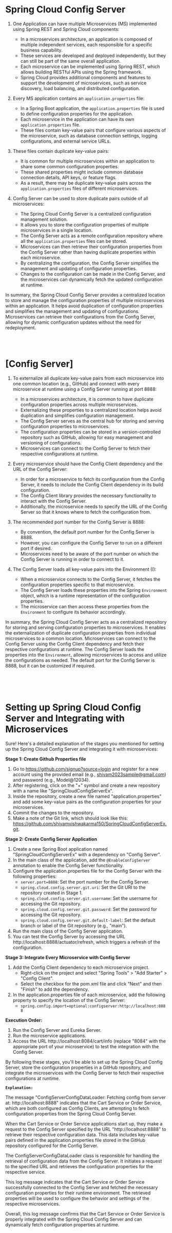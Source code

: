 # **Spring Cloud Config Server**

1. One Application can have multiple Microservices (MS) implemented using Spring REST and Spring Cloud components:
   - In a microservices architecture, an application is composed of multiple independent services, each responsible for a specific business capability.
   - These services are developed and deployed independently, but they can still be part of the same overall application.
   - Each microservice can be implemented using Spring REST, which allows building RESTful APIs using the Spring framework.
   - Spring Cloud provides additional components and features to support the development of microservices, such as service discovery, load balancing, and distributed configuration.

2. Every MS application contains an `application.properties` file:
   - In a Spring Boot application, the `application.properties` file is used to define configuration properties for the application.
   - Each microservice in the application can have its own `application.properties` file.
   - These files contain key-value pairs that configure various aspects of the microservice, such as database connection settings, logging configurations, and external service URLs.

3. These files contain duplicate key-value pairs:
   - It is common for multiple microservices within an application to share some common configuration properties.
   - These shared properties might include common database connection details, API keys, or feature flags.
   - As a result, there may be duplicate key-value pairs across the `application.properties` files of different microservices.

4. Config Server can be used to store duplicate pairs outside of all microservices:
   - The Spring Cloud Config Server is a centralized configuration management solution.
   - It allows you to store the configuration properties of multiple microservices in a single location.
   - The Config Server acts as a remote configuration repository where all the `application.properties` files can be stored.
   - Microservices can then retrieve their configuration properties from the Config Server rather than having duplicate properties within each microservice.
   - By centralizing the configuration, the Config Server simplifies the management and updating of configuration properties.
   - Changes to the configuration can be made in the Config Server, and the microservices can dynamically fetch the updated configuration at runtime.

In summary, the Spring Cloud Config Server provides a centralized location to store and manage the configuration properties of multiple microservices within an application. It helps avoid duplication of configuration properties and simplifies the management and updating of configurations. Microservices can retrieve their configurations from the Config Server, allowing for dynamic configuration updates without the need for redeployment.

<br/>
<br/>

# **[Config Server]**


1. To externalize all duplicate key-value pairs from each microservice into one common location (e.g., GitHub) and connect with every microservice at runtime using a Config Server running at port 8888:
   - In a microservices architecture, it is common to have duplicate configuration properties across multiple microservices.
   - Externalizing these properties to a centralized location helps avoid duplication and simplifies configuration management.
   - The Config Server serves as the central hub for storing and serving configuration properties to microservices.
   - The configuration properties can be stored in a version-controlled repository such as GitHub, allowing for easy management and versioning of configurations.
   - Microservices can connect to the Config Server to fetch their respective configurations at runtime.

2. Every microservice should have the Config Client dependency and the URL of the Config Server:
   - In order for a microservice to fetch its configuration from the Config Server, it needs to include the Config Client dependency in its build configuration.
   - The Config Client library provides the necessary functionality to interact with the Config Server.
   - Additionally, the microservice needs to specify the URL of the Config Server so that it knows where to fetch the configuration from.

3. The recommended port number for the Config Server is 8888:
   - By convention, the default port number for the Config Server is 8888.
   - However, you can configure the Config Server to run on a different port if desired.
   - Microservices need to be aware of the port number on which the Config Server is running in order to connect to it.

4. The Config Server loads all key-value pairs into the Environment (I):
   - When a microservice connects to the Config Server, it fetches the configuration properties specific to that microservice.
   - The Config Server loads these properties into the Spring `Environment` object, which is a runtime representation of the configuration properties.
   - The microservice can then access these properties from the `Environment` to configure its behavior accordingly.

In summary, the Spring Cloud Config Server acts as a centralized repository for storing and serving configuration properties to microservices. It enables the externalization of duplicate configuration properties from individual microservices to a common location. Microservices can connect to the Config Server using the Config Client dependency and fetch their respective configurations at runtime. The Config Server loads the properties into the `Environment`, allowing microservices to access and utilize the configurations as needed. The default port for the Config Server is 8888, but it can be customized if required.

<br/>
<br/>
<br/>

# Setting up Spring Cloud Config Server and Integrating with Microservices

Sure! Here's a detailed explanation of the stages you mentioned for setting up the Spring Cloud Config Server and integrating it with microservices:

**Stage 1: Create Github Properties file**
1. Go to https://github.com/signup?source=login and register for a new account using the provided email (e.g., shivam2023sample@gmail.com) and password (e.g., Model@12034).
2. After registering, click on the "+" symbol and create a new repository with a name like "SpringCloudConfigServerEx".
3. Inside the repository, create a new file named "application.properties" and add some key-value pairs as the configuration properties for your microservices.
4. Commit the changes to the repository.
5. Make a note of the Git link, which should look like this: https://github.com/shivamvishwakarma150/SpringCloudConfigServerEx.git.

**Stage 2: Create Config Server Application**
1. Create a new Spring Boot application named "SpringCloudConfigServerEx" with a dependency on "Config Server".
2. In the main class of the application, add the `@EnableConfigServer` annotation to enable the Config Server functionality.
3. Configure the application.properties file for the Config Server with the following properties:
   - `server.port=8888`: Set the port number for the Config Server.
   - `spring.cloud.config.server.git.uri`: Set the Git URI to the repository created in Stage 1.
   - `spring.cloud.config.server.git.username`: Set the username for accessing the Git repository.
   - `spring.cloud.config.server.git.password`: Set the password for accessing the Git repository.
   - `spring.cloud.config.server.git.default-label`: Set the default branch or label of the Git repository (e.g., "main").
4. Run the main class of the Config Server application.
5. You can test the Config Server by accessing the URL http://localhost:8888/actuator/refresh, which triggers a refresh of the configuration.

**Stage 3: Integrate Every Microservice with Config Server**
1. Add the Config Client dependency to each microservice project.
   - Right-click on the project and select "Spring Tools" > "Add Starter" > "Config Client".
   - Select the checkbox for the pom.xml file and click "Next" and then "Finish" to add the dependency.
2. In the application.properties file of each microservice, add the following property to specify the location of the Config Server:
   - `spring.config.import=optional:configserver:http://localhost:8888`

**Execution Order:**
1. Run the Config Server and Eureka Server.
2. Run the microservice applications.
3. Access the URL http://localhost:8084/cart/info (replace "8084" with the appropriate port of your microservice) to test the integration with the Config Server.

By following these stages, you'll be able to set up the Spring Cloud Config Server, store the configuration properties in a GitHub repository, and integrate the microservices with the Config Server to fetch their respective configurations at runtime.

**`Explanation:`**

The message "ConfigServerConfigDataLoader: Fetching config from server at: http://localhost:8888" indicates that the Cart Service or Order Service, which are both configured as Config Clients, are attempting to fetch configuration properties from the Spring Cloud Config Server.

When the Cart Service or Order Service applications start up, they make a request to the Config Server specified by the URL "http://localhost:8888" to retrieve their respective configuration data. This data includes key-value pairs defined in the application.properties file stored in the GitHub repository configured for the Config Server.

The ConfigServerConfigDataLoader class is responsible for handling the retrieval of configuration data from the Config Server. It initiates a request to the specified URL and retrieves the configuration properties for the respective service.

This log message indicates that the Cart Service or Order Service successfully connected to the Config Server and fetched the necessary configuration properties for their runtime environment. The retrieved properties will be used to configure the behavior and settings of the respective microservices.

Overall, this log message confirms that the Cart Service or Order Service is properly integrated with the Spring Cloud Config Server and can dynamically fetch configuration properties at runtime.